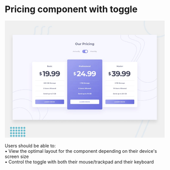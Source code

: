 # Pricing component with toggle

![Design preview for the Pricing component with toggle coding challenge](./public/desktop-preview.jpg)

Users should be able to:  
• View the optimal layout for the component depending on their device's screen size  
• Control the toggle with both their mouse/trackpad and their keyboard
